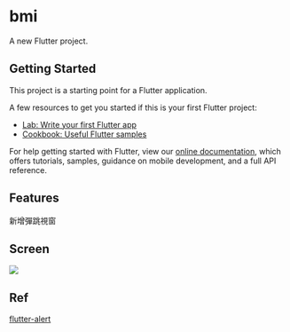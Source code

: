 # bmi

A new Flutter project.

## Getting Started

This project is a starting point for a Flutter application.

A few resources to get you started if this is your first Flutter project:

- [Lab: Write your first Flutter app](https://flutter.io/docs/get-started/codelab)
- [Cookbook: Useful Flutter samples](https://flutter.io/docs/cookbook)

For help getting started with Flutter, view our 
[online documentation](https://flutter.io/docs), which offers tutorials, 
samples, guidance on mobile development, and a full API reference.

## Features
新增彈跳視窗

## Screen

![](https://i.imgur.com/X30JNFl.png)

## Ref
[flutter-alert](https://medium.com/@nils.backe/flutter-alert-dialogs-9b0bb9b01d28)
